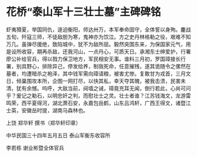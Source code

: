 # 花桥“泰山军十三壮士墓”主碑碑铭

虾夷猾夏，举国同仇，逯迫衡阳，师达卅万，本军奉命固守，全体誓以身殉。鏖战五旬，歼寇三师，不徒敌胆为寒，鬼神亦为饮泣。方之史丹林格勒之役，艰难不知万几。虽弹尽援绝，致陷城中，犹不为敌所屈。毅然突围东来，为保国家元气，用是设所收容，期再杀敌，还我河山，一点丹心，可质天日。承湘东士绅爱护，行署廖公补给官兵，得以戮力保卫地方，军民相安无事。谁料三月初，罗国璋接长行署，别具野心，排除异己，停发给养，制我死命，任意摧残，遂其诡随令之傫然在墓者，均遭暗杀之袍泽，其中钱军需向璋请粮，被害尤惨。复敢甘为戎首，三月文日，倾巢围攻本所，企图一网打尽，以快其私，幸天夺其魄，被我击溃，民害未清，犹有余憾。呜呼，大敌当前，阋墙之诫，璋竟充耳无闻，倒行若此，心尚可问乎？爰记之勒石，以明忠奸之判，而慰壮士之灵。壮士者谁？江苏钱海文，龙游雷鸣荣，西平夏得河，湖北萧石安，永嘉包岳鹤，山东吕鸿轩，广西王得文，诸暨江士英，安徽岳时提，湖南马森林也。

上饶 郑华轩 撰书（郑华轩印章）

中华民国三十四年五月五日 泰山军衡东收容所

李若栋 谢业彬暨全体官兵